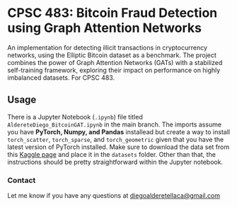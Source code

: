 # **CPSC 483: Bitcoin Fraud Detection using Graph Attention Networks**
An implementation for detecting illicit transactions in cryptocurrency networks, using the Elliptic Bitcoin dataset as a benchmark. The project combines the power of Graph Attention Networks (GATs) with a stabilized self-training framework, exploring their impact on performance on highly imbalanced datasets. For CPSC 483.

## Usage
There is a Jupyter Notebook (`.ipynb`) file titled `AldereteDiego_BitcoinGAT.ipynb` in the main branch. The imports assume you have **PyTorch, Numpy, and Pandas** installead but create a way to install `torch_scatter`, `torch_sparse`, and `torch_geometric` given that you have the latest version of PyTorch installed. Make sure to download the data set from this [Kaggle page](https://www.kaggle.com/datasets/ellipticco/elliptic-data-set/data) and place it in the `datasets` folder. Other than that, the instructions should be pretty straightforward within the Jupyter notebook. 

### Contact
Let me know if you have any questions at diegoalderetellaca@gmail.com
